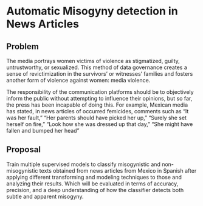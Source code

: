 # Automatic Misogyny detection in News Articles

## Problem
The media portrays women victims of violence as stigmatized, guilty, untrustworthy, or sexualized. This method of data governance creates a sense of revictimization in the survivors’ or witnesses’ families and fosters another form of violence against women: media violence.

The responsibility of the communication platforms should be to objectively inform the public without attempting to influence their opinions, but so far, the press has been incapable of doing this. For example, Mexican media has stated, in news articles of occurred femicides, comments such as “It was her fault,” “Her parents should have picked her up,” “Surely she set herself on fire,” “Look how she was dressed up that day,” “She might have fallen and bumped her head” 

## Proposal

Train multiple supervised models to classify misogynistic and non-misogynistic texts obtained from news articles from Mexico in Spanish after applying different transforming and modeling techniques to those and analyzing their results. Which will be evaluated in terms of accuracy, precision, and a deep understanding of how the classifier detects both subtle and apparent misogyny.
